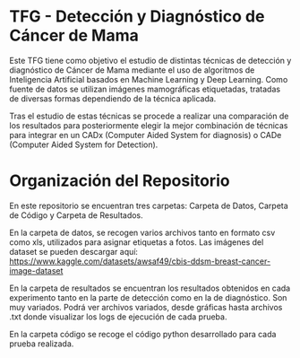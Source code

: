 # TFG - Detección y Diagnóstico de Cáncer de Mama

Este TFG tiene como objetivo el estudio de distintas técnicas de detección y diagnóstico de Cáncer de Mama mediante el uso de algoritmos de Inteligencia Artificial 
basados en Machine Learning y Deep Learning. Como fuente de datos se utilizan imágenes mamográficas etiquetadas, tratadas de diversas formas dependiendo de la técnica 
aplicada.

Tras el estudio de estas técnicas se procede a realizar una comparación de los resultados para posteriormente elegir la mejor combinación de técnicas para integrar en un 
CADx (Computer Aided System for diagnosis) o CADe (Computer Aided System for Detection).

# Organización del Repositorio

En este repositorio se encuentran tres carpetas: Carpeta de Datos, Carpeta de Código y Carpeta de Resultados.

En la carpeta de datos, se recogen varios archivos tanto en formato csv como xls, utilizados para asignar etiquetas a fotos.
Las imágenes del dataset se pueden descargar aquí: https://www.kaggle.com/datasets/awsaf49/cbis-ddsm-breast-cancer-image-dataset

En la carpeta de resultados se encuentran los resultados obtenidos en cada experimento tanto en la parte de detección como en la de diagnóstico. Son muy variados. Podrá ver archivos variados, desde gráficas hasta archivos .txt donde visualizar los logs de ejecución de cada prueba.

En la carpeta código se recoge el código python desarrollado para cada prueba realizada. 


